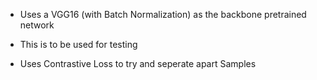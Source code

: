- Uses a VGG16 (with Batch Normalization) as the backbone pretrained network

- This is to be used for testing

- Uses Contrastive Loss to try and seperate apart Samples